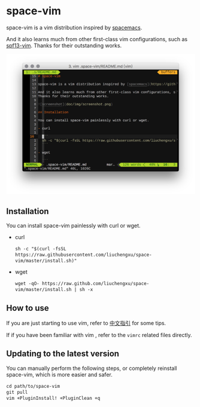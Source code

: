 # space-vim

space-vim is a vim distribution inspired by [spacemacs](https://github.com/syl20bnr/spacemacs).

And it also learns much from other first-class vim configurations, such as [spf13-vim](https://github.com/spf13/spf13-vim).
Thanks for their outstanding works.

![screenshot](doc/img/screenshot.png)

## Installation

You can install space-vim painlessly with curl or wget.

- curl

  ```
  sh -c "$(curl -fsSL https://raw.githubusercontent.com/liuchengxu/space-vim/master/install.sh)"
  ```

- wget

  ```
  wget -qO- https://raw.github.com/liuchengxu/space-vim/master/install.sh | sh -x
  ```

## How to use

If you are just starting to use vim, refer to [中文指引](doc/tutorial_cn.md) for some tips.

If if you have been familiar with vim , refer to the `vimrc` related files directly.

## Updating to the latest version

You can manually perform the following steps, or completely reinstall space-vim, which is more easier and safer.

```
cd path/to/space-vim
git pull
vim +PluginInstall! +PluginClean +q
```
